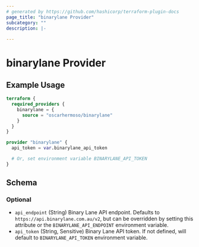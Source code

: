 ```yaml
---
# generated by https://github.com/hashicorp/terraform-plugin-docs
page_title: "binarylane Provider"
subcategory: ""
description: |-
  
---
```


# binarylane Provider



## Example Usage

```terraform
terraform {
  required_providers {
    binarylane = {
      source = "oscarhermoso/binarylane"
    }
  }
}

provider "binarylane" {
  api_token = var.binarylane_api_token

  # Or, set environment variable BINARYLANE_API_TOKEN
}
```

<!-- schema generated by tfplugindocs -->
## Schema

### Optional

- `api_endpoint` (String) Binary Lane API endpoint. Defaults to `https://api.binarylane.com.au/v2`, but can be overridden by setting this attribute or the `BINARYLANE_API_ENDPOINT` environment variable.
- `api_token` (String, Sensitive) Binary Lane API token. If not defined, will default to `BINARYLANE_API_TOKEN` environment variable.
